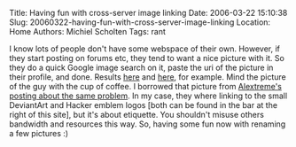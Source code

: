 Title: Having fun with cross-server image linking
Date: 2006-03-22 15:10:38
Slug: 20060322-having-fun-with-cross-server-image-linking
Location: Home
Authors: Michiel Scholten
Tags: rant

<p>I know lots of people don't have some webspace of their own. However, if they start posting on forums etc, they tend to want a nice picture with it. So they do a quick Google image search on it, paste the uri of the picture in their profile, and done. Results <a href="http://www.novosadski.net/viewtopic.php?p=51370&amp;sid=0a518389ede6dc7057c06d1278bd475b">here</a> and <a href="http://www.zone-wz.com/forums/viewtopic.php?id=20602">here</a>, for example. Mind the picture of the guy with the cup of coffee. I borrowed that picture from <a href="http://www.alextreme.org/drupal/?q=node/434">Alextreme's posting about the same problem</a>. In my case, they where linking to the small DeviantArt and Hacker emblem logos [both can be found in the bar at the right of this site], but it's about etiquette. You shouldn't misuse others bandwidth and resources this way. So, having some fun now with renaming a few pictures :)</p>